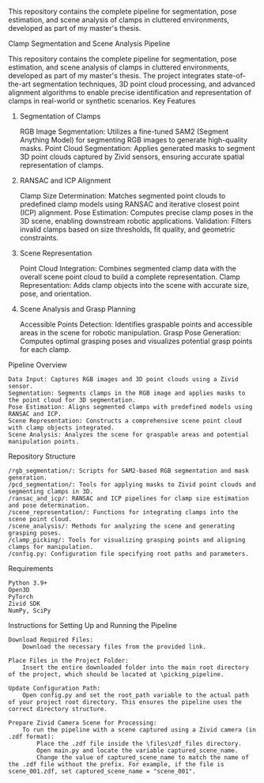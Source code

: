 This repository contains the complete pipeline for segmentation, pose estimation, and scene analysis of clamps in cluttered environments, developed as part of my master's thesis.

Clamp Segmentation and Scene Analysis Pipeline

This repository contains the complete pipeline for segmentation, pose estimation, and scene analysis of clamps in cluttered environments, developed as part of my master's thesis. The project integrates state-of-the-art segmentation techniques, 3D point cloud processing, and advanced alignment algorithms to enable precise identification and representation of clamps in real-world or synthetic scenarios.
Key Features
1. Segmentation of Clamps

    RGB Image Segmentation: Utilizes a fine-tuned SAM2 (Segment Anything Model) for segmenting RGB images to generate high-quality masks.
    Point Cloud Segmentation: Applies generated masks to segment 3D point clouds captured by Zivid sensors, ensuring accurate spatial representation of clamps.

2. RANSAC and ICP Alignment

    Clamp Size Determination: Matches segmented point clouds to predefined clamp models using RANSAC and iterative closest point (ICP) alignment.
    Pose Estimation: Computes precise clamp poses in the 3D scene, enabling downstream robotic applications.
    Validation: Filters invalid clamps based on size thresholds, fit quality, and geometric constraints.

3. Scene Representation

    Point Cloud Integration: Combines segmented clamp data with the overall scene point cloud to build a complete representation.
    Clamp Representation: Adds clamp objects into the scene with accurate size, pose, and orientation.

4. Scene Analysis and Grasp Planning

    Accessible Points Detection: Identifies graspable points and accessible areas in the scene for robotic manipulation.
    Grasp Pose Generation: Computes optimal grasping poses and visualizes potential grasp points for each clamp.

Pipeline Overview

    Data Input: Captures RGB images and 3D point clouds using a Zivid sensor.
    Segmentation: Segments clamps in the RGB image and applies masks to the point cloud for 3D segmentation.
    Pose Estimation: Aligns segmented clamps with predefined models using RANSAC and ICP.
    Scene Representation: Constructs a comprehensive scene point cloud with clamp objects integrated.
    Scene Analysis: Analyzes the scene for graspable areas and potential manipulation points.

Repository Structure

    /rgb_segmentation/: Scripts for SAM2-based RGB segmentation and mask generation.
    /pcd_segmentation/: Tools for applying masks to Zivid point clouds and segmenting clamps in 3D.
    /ransac_and_icp/: RANSAC and ICP pipelines for clamp size estimation and pose determination.
    /scene_representation/: Functions for integrating clamps into the scene point cloud.
    /scene_analysis/: Methods for analyzing the scene and generating grasping poses.
    /clamp_picking/: Tools for visualizing grasping points and aligning clamps for manipulation.
    /config.py: Configuration file specifying root paths and parameters.

Requirements

    Python 3.9+
    Open3D
    PyTorch
    Zivid SDK
    NumPy, SciPy


Instructions for Setting Up and Running the Pipeline

    Download Required Files:
        Download the necessary files from the provided link.

    Place Files in the Project Folder:
        Insert the entire downloaded folder into the main root directory of the project, which should be located at \picking_pipeline.

    Update Configuration Path:
        Open config.py and set the root_path variable to the actual path of your project root directory. This ensures the pipeline uses the correct directory structure.

    Prepare Zivid Camera Scene for Processing:
        To run the pipeline with a scene captured using a Zivid camera (in .zdf format):
            Place the .zdf file inside the \files\zdf_files directory.
            Open main.py and locate the variable captured_scene_name.
            Change the value of captured_scene_name to match the name of the .zdf file without the prefix. For example, if the file is scene_001.zdf, set captured_scene_name = "scene_001".
